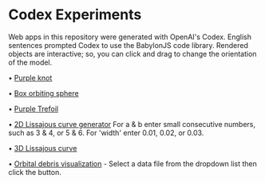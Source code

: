# Codex Experiments
Web apps in this repository were generated with OpenAI's Codex. English sentences prompted Codex to use the BabylonJS code library.
Rendered objects are interactive; so, you can click and drag to change the orientation of the model.

• [Purple knot](https://daoneil.github.io/CodexExperiments/20211023_Codex_BabylonJS_code_to_render_a_purple_knot.html)

• [Box orbiting sphere](https://daoneil.github.io/CodexExperiments/20211023_Codex_BabylonJS_animated_box_orbiting_sphere.html)

• [Purple Trefoil](https://daoneil.github.io/CodexExperiments/20211206_Codex_BabylonJS_code_to_generate_purple_trefoil.html)

• [2D Lissajous curve generator](https://daoneil.github.io/CodexExperiments/20230118_AI_authored_Lissajous_curve_generator.html)
  For a & b enter small consecutive numbers, such as 3 & 4, or 5 & 6. For 'width' enter 0.01, 0.02, or 0.03.
  
• [3D Lissajous curve](https://daoneil.github.io/CodexExperiments/20230124_AI_authored_BabylonJS_for_3D_Lissajous_curve.html)

• [Orbital debris visualization](https://daoneil.github.io/CodexExperiments/20230212_OpenAI_Codex_generated_code_for_orbital_propagation.html) - Select a data file from the dropdown list then click the button.
